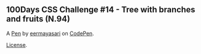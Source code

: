 100Days CSS Challenge #14 - Tree with branches and fruits (N.94)
----------------------------------------------------------------


A [Pen](https://codepen.io/eermayasari/pen/vvWqga) by [eermayasari](https://codepen.io/eermayasari) on [CodePen](https://codepen.io).

[License](https://codepen.io/eermayasari/pen/vvWqga/license).